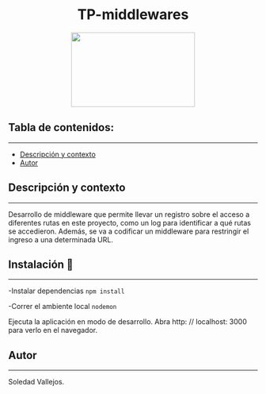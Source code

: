 <h1 align="center"> TP-middlewares </h1>
<p align="center"><img src="https://user-images.githubusercontent.com/84512521/137650590-e627cc84-23bc-49a4-b388-42d9b803a8c7.gif" width=250px height=150px></img></p>


## Tabla de contenidos:
---

- [Descripción y contexto](#descripción-y-contexto)
- [Autor](#autor)



## Descripción y contexto
---
Desarrollo de middleware que  permite llevar un registro sobre el acceso a diferentes rutas en este proyecto, como un log para identificar a qué rutas se accedieron. Además, se va a codificar un middleware para restringir el ingreso a una determinada URL.

## Instalación 🔧
---

-Instalar dependencias ```npm install```

-Correr el ambiente local  ```nodemon```

Ejecuta la aplicación en modo de desarrollo.
Abra http: // localhost: 3000 para verlo en el navegador.


## Autor
---
Soledad Vallejos.
